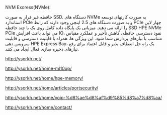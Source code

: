 NVM Exoress(NVMe):

حافظه غیر فرار به صورت SSD. دستگاه های NVMe به صورت کارت­های توسعه استاندارد PCIe و به صورت دستگاه های 2.5 اینچی وجود دارند که رابط PCIe چهار لاین را ارائه می دهند. میزبانی یک پایگاه داده کامل روی یک یا چند حافظه SSD HPE NVMe PCIe می تواند باعث افزایش IO، نفوذ دسترسی حافظه، کاهش تأخیر و عملکرد مقیاس متناسب با نیازهای پردازش شما شود. این ویژگی ها، همراه با قابلیت دسترسی و قابلیت سرویس دهی HPE Express Bay، یک راه حل انعطاف پذیر و قابل اعتماد برای رفع نیازهای ذخیره سازی فعال ایجاد می کنند.



http://ysorkh.net/

http://ysorkh.net/home-ml10op/

http://ysorkh.net/home/hpe-memory/

http://ysorkh.net/home/articles/portsecurity/

http://ysorkh.net/home/voip-%d8%ae%d8%af%d9%85%d8%a7%d8%aa/

http://ysorkh.net/home/contact/

